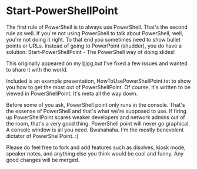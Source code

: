 # Start-PowerShellPoint #

The first rule of PowerShell is to always use PowerShell. That's the second rule as well. If you're not using PowerShell to talk about PowerShell, well, you're not doing it right. To that end you sometimes need to show bullet points or URLs. Instead of going to PowerPoint (shudder), you do have a solution: Start-PowerShellPoint - The PowerShell way of doing slides!

This originally appeared on my [blog ](http://www.wintellect.com/CS/blogs/jrobbins/archive/2010/03/10/start-powershellpoint.aspx) but I've fixed a few issues and wanted to share it with the world. 

Included is an example presentation, HowToUsePowerShellPoint.txt to show you how to get the most out of PowerShellPoint. Of course, it's written to be viewed in PowerShellPoint. It's meta all the way down.

Before some of you ask, PowerShell point only runs in the console. That's the essense of PowerShell and that's what we're supposed to use. If firing up PowerShellPoint scares weaker developers and network admins out of the room, that's a very good thing. PowerShell point will never go graphical. A console window is all you need. Bwahahaha. I'm the mostly benevolent dictator of PowerShellPoint. :) 

Please do feel free to fork and add features such as disolves, kiosk mode, speaker notes, and anything else you think would be cool and funny. Any good changes will be merged.